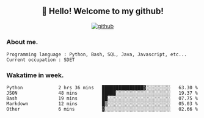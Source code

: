 <h2 align="center">👋 Hello! Welcome to my github! </h2>
<p align="center">
  <a href="https://github.com/usergwen"><img src="https://img.shields.io/badge/GitHub-24292e" alt="github"></a>
</p>

### About me.

```Plain Text
Programming language : Python, Bash, SQL, Java, Javascript, etc...
Current occupation : SDET
```
### Wakatime in week.

<!--START_SECTION:waka-->

```text
Python             2 hrs 36 mins   ███████████████▓░░░░░░░░░   63.30 %
JSON               48 mins         █████░░░░░░░░░░░░░░░░░░░░   19.37 %
Bash               19 mins         ██░░░░░░░░░░░░░░░░░░░░░░░   07.75 %
Markdown           12 mins         █▒░░░░░░░░░░░░░░░░░░░░░░░   05.03 %
Other              6 mins          ▓░░░░░░░░░░░░░░░░░░░░░░░░   02.66 %
```

<!--END_SECTION:waka-->
